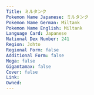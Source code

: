 ```yaml
---
﻿Title: ミルタンク
Pokemon Name Japanese: ミルタンク
Pokemon Name German: Miltank
Pokemon Name English: Miltank
Language Card: Japanese
National Dex Number: 241
Region: Johto
Regional Form: false
Additional Form: false
Mega: false
Gigantamax: false
Cover: false
Link: 
Owned: 
---
```


